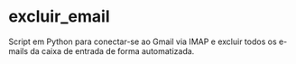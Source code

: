 # excluir_email
Script em Python para conectar-se ao Gmail via IMAP e excluir todos os e-mails da caixa de entrada de forma automatizada.
